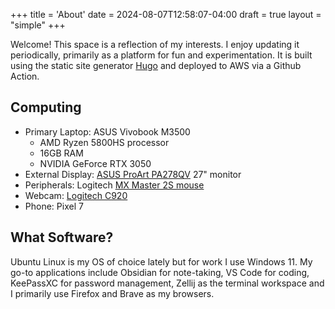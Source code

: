 +++
title = 'About'
date = 2024-08-07T12:58:07-04:00
draft = true
layout = "simple"
+++

Welcome! This space is a reflection of my interests. I enjoy updating it periodically, primarily as a platform for fun and experimentation. It is built using the static site generator [Hugo](https://gohugo.io) and  deployed to AWS via a Github Action.

## Computing

- Primary Laptop: ASUS Vivobook M3500
  - AMD Ryzen 5800HS processor
  - 16GB RAM
  - NVIDIA GeForce RTX 3050
- External Display: [ASUS ProArt PA278QV](https://www.amazon.ca/ASUS-ProArt-Display-Monitor-PA278CV/dp/B08LCPY1TR/) 27" monitor
- Peripherals: Logitech [MX Master 2S mouse](https://www.amazon.ca/Logitech-Master-Graphite-Wireless-910-005139/dp/B071KZS3MF)
- Webcam: [Logitech C920](https://www.amazon.ca/Logitech-Widescreen-Calling-Recording-Desktop/dp/B006JH8T3S)
- Phone: Pixel 7

## What Software?

Ubuntu Linux is my OS of choice lately but for work I use Windows 11. My go-to applications include Obsidian for note-taking, VS Code for coding, KeePassXC for password management, Zellij as the terminal workspace and I primarily use Firefox and Brave as my browsers.